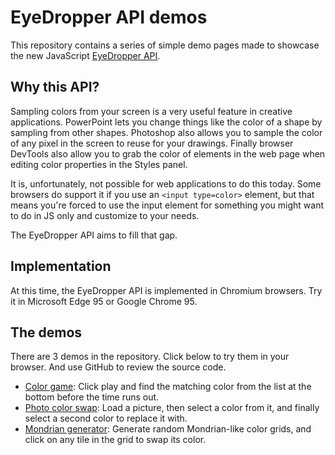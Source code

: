 # EyeDropper API demos

This repository contains a series of simple demo pages made to showcase the new JavaScript [EyeDropper API](https://wicg.github.io/eyedropper-api/).

## Why this API?

Sampling colors from your screen is a very useful feature in creative applications. PowerPoint lets you change things like the color of a shape by sampling from other shapes. Photoshop also allows you to sample the color of any pixel in the screen to reuse for your drawings. Finally browser DevTools also allow you to grab the color of elements in the web page when editing color properties in the Styles panel.

It is, unfortunately, not possible for web applications to do this today. Some browsers do support it if you use an `<input type=color>` element, but that means you're forced to use the input element for something you might want to do in JS only and customize to your needs.

The EyeDropper API aims to fill that gap.

## Implementation

At this time, the EyeDropper API is implemented in Chromium browsers. Try it in Microsoft Edge 95 or Google Chrome 95.

## The demos

There are 3 demos in the repository. Click below to try them in your browser. And use GitHub to review the source code.

* [Color game](https://captainbrosset.github.io/eyedropper-demos/color-game.html): Click play and find the matching color from the list at the bottom before the time runs out.
* [Photo color swap](https://captainbrosset.github.io/eyedropper-demos/photo-color-swap.html): Load a picture, then select a color from it, and finally select a second color to replace it with.
* [Mondrian generator](https://captainbrosset.github.io/eyedropper-demos/mondrian.html): Generate random Mondrian-like color grids, and click on any tile in the grid to swap its color.
